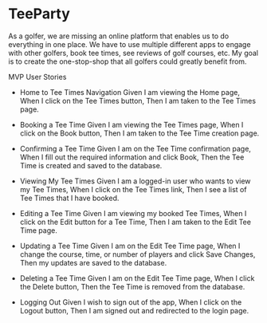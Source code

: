 # TeeParty

As a golfer, we are missing an online platform that enables us to do everything in one place. We have to use multiple different apps to engage with other golfers, book tee times, see reviews of golf courses, etc. My goal is to create the one-stop-shop that all golfers could greatly benefit from. 


MVP User Stories

* Home to Tee Times Navigation
Given I am viewing the Home page,
When I click on the Tee Times button,
Then I am taken to the Tee Times page.

* Booking a Tee Time
Given I am viewing the Tee Times page,
When I click on the Book button,
Then I am taken to the Tee Time creation page.

* Confirming a Tee Time
Given I am on the Tee Time confirmation page,
When I fill out the required information and click Book,
Then the Tee Time is created and saved to the database.

* Viewing My Tee Times
Given I am a logged-in user who wants to view my Tee Times,
When I click on the Tee Times link,
Then I see a list of Tee Times that I have booked.

* Editing a Tee Time
Given I am viewing my booked Tee Times,
When I click on the Edit button for a Tee Time,
Then I am taken to the Edit Tee Time page.

* Updating a Tee Time 
Given I am on the Edit Tee Time page,
When I change the course, time, or number of players and click Save Changes,
Then my updates are saved to the database.

* Deleting a Tee Time
Given I am on the Edit Tee Time page,
When I click the Delete button,
Then the Tee Time is removed from the database.

* Logging Out
Given I wish to sign out of the app,
When I click on the Logout button,
Then I am signed out and redirected to the login page.